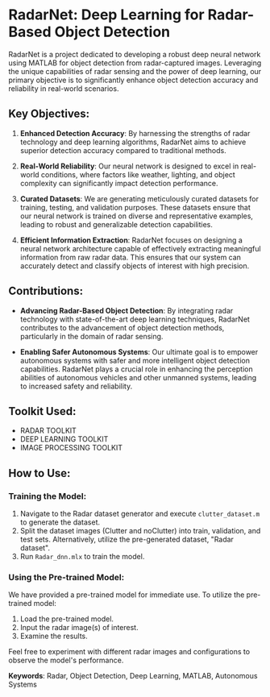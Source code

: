 # RadarNet: Deep Learning for Radar-Based Object Detection

RadarNet is a project dedicated to developing a robust deep neural network using MATLAB for object detection from radar-captured images. Leveraging the unique capabilities of radar sensing and the power of deep learning, our primary objective is to significantly enhance object detection accuracy and reliability in real-world scenarios.

## Key Objectives:

1. **Enhanced Detection Accuracy**: By harnessing the strengths of radar technology and deep learning algorithms, RadarNet aims to achieve superior detection accuracy compared to traditional methods.

2. **Real-World Reliability**: Our neural network is designed to excel in real-world conditions, where factors like weather, lighting, and object complexity can significantly impact detection performance.

3. **Curated Datasets**: We are generating meticulously curated datasets for training, testing, and validation purposes. These datasets ensure that our neural network is trained on diverse and representative examples, leading to robust and generalizable detection capabilities.

4. **Efficient Information Extraction**: RadarNet focuses on designing a neural network architecture capable of effectively extracting meaningful information from raw radar data. This ensures that our system can accurately detect and classify objects of interest with high precision.

## Contributions:

- **Advancing Radar-Based Object Detection**: By integrating radar technology with state-of-the-art deep learning techniques, RadarNet contributes to the advancement of object detection methods, particularly in the domain of radar sensing.

- **Enabling Safer Autonomous Systems**: Our ultimate goal is to empower autonomous systems with safer and more intelligent object detection capabilities. RadarNet plays a crucial role in enhancing the perception abilities of autonomous vehicles and other unmanned systems, leading to increased safety and reliability.

## Toolkit Used:
- RADAR TOOLKIT
- DEEP LEARNING TOOLKIT
- IMAGE PROCESSING TOOLKIT
## How to Use:

### Training the Model:
1. Navigate to the Radar dataset generator and execute `clutter_dataset.m` to generate the dataset.
2. Split the dataset images (Clutter and noClutter) into train, validation, and test sets. Alternatively, utilize the pre-generated dataset, "Radar dataset".
3. Run `Radar_dnn.mlx` to train the model.

### Using the Pre-trained Model:
We have provided a pre-trained model for immediate use.
To utilize the pre-trained model:
1. Load the pre-trained model.
2. Input the radar image(s) of interest.
3. Examine the results.

Feel free to experiment with different radar images and configurations to observe the model's performance.
 


**Keywords**: Radar, Object Detection, Deep Learning, MATLAB, Autonomous Systems
